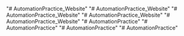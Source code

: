 "# AutomationPractice_Website" 
"# AutomationPractice_Website" 
"# AutomationPractice_Website" 
"# AutomationPractice_Website" 
"# AutomationPractice_Website" 
"# AutomationPractice" 
"# AutomationPractice" 
"# AutomationPractice" 
"# AutomationPractice" 
